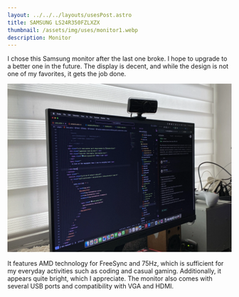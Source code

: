 ```yaml
---
layout: ../../../layouts/usesPost.astro
title: SAMSUNG LS24R350FZLXZX
thumbnail: /assets/img/uses/monitor1.webp
description: Monitor
---
```



I chose this Samsung monitor after the last one broke. I hope to upgrade to a better one in the future. The display is decent, and while the design is not one of my favorites, it gets the job done. 


![monitor4.webp](/assets/img/uses/monitor4.webp)


It features AMD technology for FreeSync and 75Hz, which is sufficient for my everyday activities such as coding and casual gaming. Additionally, it appears quite bright, which I appreciate. The monitor also comes with several USB ports and compatibility with VGA and HDMI.
